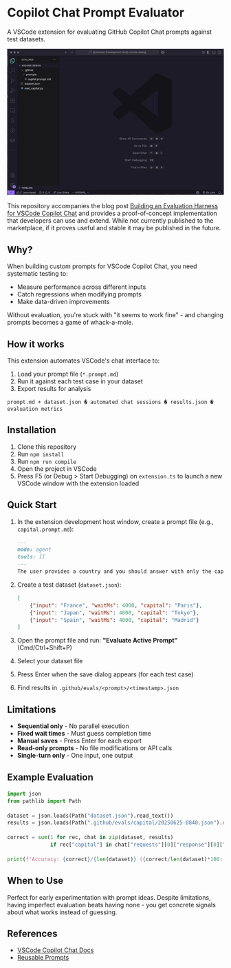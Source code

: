 # Copilot Chat Prompt Evaluator

A VSCode extension for evaluating GitHub Copilot Chat prompts against test datasets.

![Demo showing the functionality of the extension](demo.gif)


This repository accompanies the blog post [Building an Evaluation Harness for VSCode Copilot Chat]() and provides a proof-of-concept implementation that developers can use and extend. While not currently published to the marketplace, if it proves useful and stable it may be published in the future.

## Why?

When building custom prompts for VSCode Copilot Chat, you need systematic testing to:
- Measure performance across different inputs
- Catch regressions when modifying prompts
- Make data-driven improvements

Without evaluation, you're stuck with "it seems to work fine" - and changing prompts becomes a game of whack-a-mole.

## How it works

This extension automates VSCode's chat interface to:
1. Load your prompt file (`*.prompt.md`)
2. Run it against each test case in your dataset
3. Export results for analysis

```
prompt.md + dataset.json � automated chat sessions � results.json � evaluation metrics
```

## Installation

1. Clone this repository
2. Run `npm install`
3. Run `npm run compile`
4. Open the project in VSCode
5. Press F5 (or Debug > Start Debugging) on `extension.ts` to launch a new VSCode window with the extension loaded

## Quick Start

1. In the extension development host window, create a prompt file (e.g., `capital.prompt.md`):
   ```markdown
   ---
   mode: agent
   tools: []
   ---
   The user provides a country and you should answer with only the capital of that country.
   ```

2. Create a test dataset (`dataset.json`):
   ```json
   [
       {"input": "France", "waitMs": 4000, "capital": "Paris"},
       {"input": "Japan", "waitMs": 4000, "capital": "Tokyo"},
       {"input": "Spain", "waitMs": 4000, "capital": "Madrid"}
   ]
   ```

3. Open the prompt file and run: **"Evaluate Active Prompt"** (Cmd/Ctrl+Shift+P)
4. Select your dataset file
5. Press Enter when the save dialog appears (for each test case)
6. Find results in `.github/evals/<prompt>/<timestamp>.json`

## Limitations

- **Sequential only** - No parallel execution
- **Fixed wait times** - Must guess completion time
- **Manual saves** - Press Enter for each export
- **Read-only prompts** - No file modifications or API calls
- **Single-turn only** - One input, one output

## Example Evaluation

```python
import json
from pathlib import Path

dataset = json.loads(Path("dataset.json").read_text())
results = json.loads(Path(".github/evals/capital/20250625-0840.json").read_text())

correct = sum(1 for rec, chat in zip(dataset, results)
              if rec["capital"] in chat["requests"][0]["response"][0]["value"])

print(f"Accuracy: {correct}/{len(dataset)} ({correct/len(dataset)*100:.0f}%)")
```

## When to Use

Perfect for early experimentation with prompt ideas. Despite limitations, having imperfect evaluation beats having none - you get concrete signals about what works instead of guessing.

## References

- [VSCode Copilot Chat Docs](https://code.visualstudio.com/docs/copilot/overview)
- [Reusable Prompts](https://code.visualstudio.com/docs/copilot/copilot-customization)